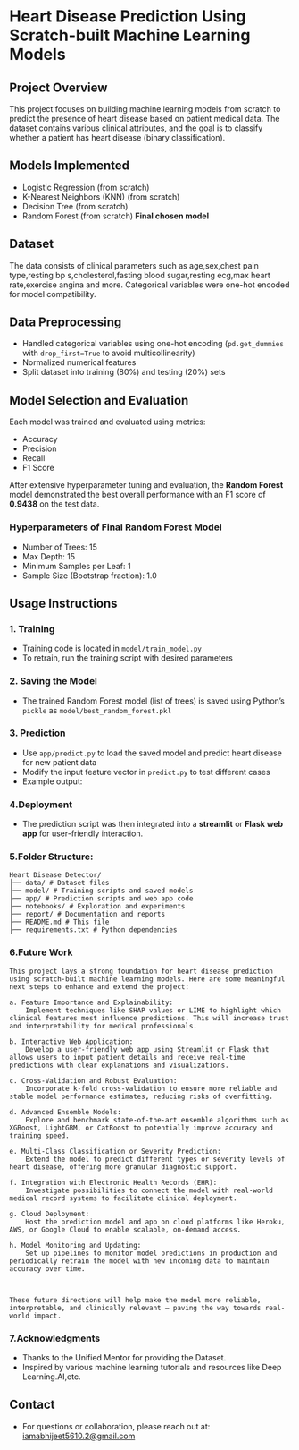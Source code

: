 # Heart Disease Prediction Using Scratch-built Machine Learning Models

## Project Overview
This project focuses on building machine learning models from scratch to predict the presence of heart disease based on patient medical data. The dataset contains various clinical attributes, and the goal is to classify whether a patient has heart disease (binary classification).

## Models Implemented
- Logistic Regression (from scratch)
- K-Nearest Neighbors (KNN) (from scratch)
- Decision Tree (from scratch)
- Random Forest (from scratch) **Final chosen model**

## Dataset
The data consists of clinical parameters such as age,sex,chest pain type,resting bp s,cholesterol,fasting blood sugar,resting ecg,max heart rate,exercise angina and more. Categorical variables were one-hot encoded for model compatibility.

## Data Preprocessing
- Handled categorical variables using one-hot encoding (`pd.get_dummies` with `drop_first=True` to avoid multicollinearity)
- Normalized numerical features
- Split dataset into training (80%) and testing (20%) sets

## Model Selection and Evaluation
Each model was trained and evaluated using metrics:
- Accuracy
- Precision
- Recall
- F1 Score

After extensive hyperparameter tuning and evaluation, the **Random Forest** model demonstrated the best overall performance with an F1 score of **0.9438** on the test data.

### Hyperparameters of Final Random Forest Model
- Number of Trees: 15
- Max Depth: 15
- Minimum Samples per Leaf: 1
- Sample Size (Bootstrap fraction): 1.0

## Usage Instructions

### 1. Training
- Training code is located in `model/train_model.py`
- To retrain, run the training script with desired parameters

### 2. Saving the Model
- The trained Random Forest model (list of trees) is saved using Python’s `pickle` as `model/best_random_forest.pkl`

### 3. Prediction
- Use `app/predict.py` to load the saved model and predict heart disease for new patient data
- Modify the input feature vector in `predict.py` to test different cases
- Example output:

### 4.Deployment
- The prediction script was then integrated into a **streamlit** or **Flask web app** for user-friendly interaction.

### 5.Folder Structure:
    Heart Disease Detector/
    ├── data/ # Dataset files
    ├── model/ # Training scripts and saved models
    ├── app/ # Prediction scripts and web app code
    ├── notebooks/ # Exploration and experiments
    ├── report/ # Documentation and reports
    ├── README.md # This file
    ├── requirements.txt # Python dependencies

### 6.Future Work
    This project lays a strong foundation for heart disease prediction using scratch-built machine learning models. Here are some meaningful next steps to enhance and extend the project:

    a. Feature Importance and Explainability:  
        Implement techniques like SHAP values or LIME to highlight which clinical features most influence predictions. This will increase trust and interpretability for medical professionals.

    b. Interactive Web Application:  
        Develop a user-friendly web app using Streamlit or Flask that allows users to input patient details and receive real-time predictions with clear explanations and visualizations.

    c. Cross-Validation and Robust Evaluation:  
        Incorporate k-fold cross-validation to ensure more reliable and stable model performance estimates, reducing risks of overfitting.

    d. Advanced Ensemble Models: 
        Explore and benchmark state-of-the-art ensemble algorithms such as XGBoost, LightGBM, or CatBoost to potentially improve accuracy and training speed.

    e. Multi-Class Classification or Severity Prediction:  
        Extend the model to predict different types or severity levels of heart disease, offering more granular diagnostic support.

    f. Integration with Electronic Health Records (EHR):  
        Investigate possibilities to connect the model with real-world medical record systems to facilitate clinical deployment.

    g. Cloud Deployment:  
        Host the prediction model and app on cloud platforms like Heroku, AWS, or Google Cloud to enable scalable, on-demand access.

    h. Model Monitoring and Updating: 
        Set up pipelines to monitor model predictions in production and periodically retrain the model with new incoming data to maintain accuracy over time.



    These future directions will help make the model more reliable, interpretable, and clinically relevant — paving the way towards real-world impact.

### 7.Acknowledgments

- Thanks to the Unified Mentor for providing the Dataset.
- Inspired by various machine learning tutorials and resources like Deep Learning.AI,etc.


## Contact

- For questions or collaboration, please reach out at:  iamabhijeet5610.2@gmail.com 

